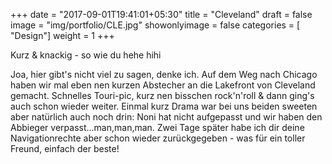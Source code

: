 +++
date = "2017-09-01T19:41:01+05:30"
title = "Cleveland"
draft = false
image = "img/portfolio/CLE.jpg"
showonlyimage = false
categories = [ "Design"]
weight = 1
+++

Kurz & knackig - so wie du hehe hihi

<!--more--> 

Joa, hier gibt's nicht viel zu sagen, denke ich. Auf dem Weg nach Chicago haben wir mal eben nen kurzen Abstecher an die Lakefront von Cleveland gemacht. Schnelles Touri-pic, kurz nen bisschen rock'n'roll & dann ging's auch schon wieder weiter. Einmal kurz Drama war bei uns beiden sweeten aber natürlich auch noch drin: Noni hat nicht aufgepasst und wir haben den Abbieger verpasst...man,man,man. Zwei Tage später habe ich dir deine Navigationrechte aber schon wieder zurückgegeben - was für ein toller Freund, einfach der beste!  